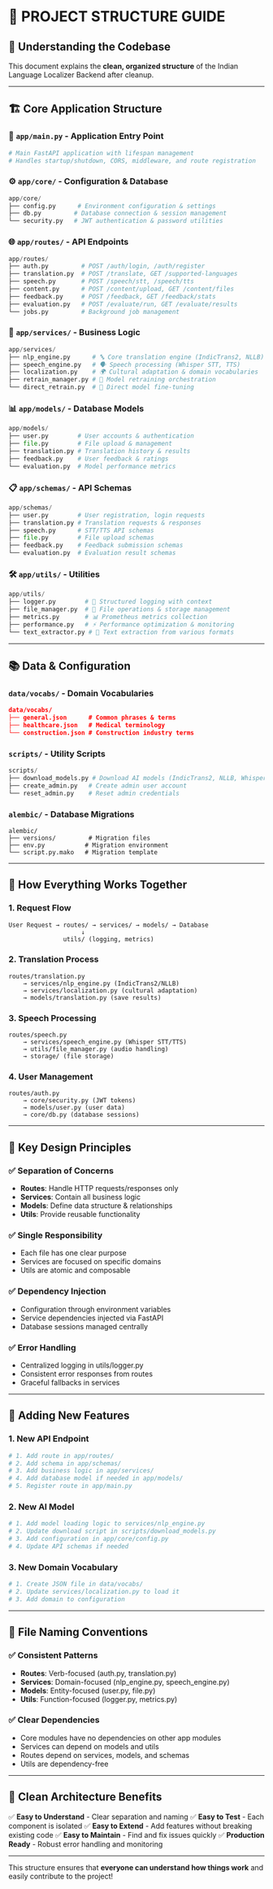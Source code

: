 # 📁 PROJECT STRUCTURE GUIDE

## 🎯 Understanding the Codebase

This document explains the **clean, organized structure** of the Indian Language Localizer Backend after cleanup.

---

## 🏗️ **Core Application Structure**

### 📱 **`app/main.py`** - Application Entry Point
```python
# Main FastAPI application with lifespan management
# Handles startup/shutdown, CORS, middleware, and route registration
```

### ⚙️ **`app/core/`** - Configuration & Database
```python
app/core/
├── config.py      # Environment configuration & settings
├── db.py         # Database connection & session management  
└── security.py   # JWT authentication & password utilities
```

### 🌐 **`app/routes/`** - API Endpoints
```python
app/routes/
├── auth.py         # POST /auth/login, /auth/register
├── translation.py  # POST /translate, GET /supported-languages
├── speech.py       # POST /speech/stt, /speech/tts
├── content.py      # POST /content/upload, GET /content/files
├── feedback.py     # POST /feedback, GET /feedback/stats
├── evaluation.py   # POST /evaluate/run, GET /evaluate/results
└── jobs.py         # Background job management
```

### 🧠 **`app/services/`** - Business Logic
```python
app/services/
├── nlp_engine.py      # 🔤 Core translation engine (IndicTrans2, NLLB)
├── speech_engine.py   # 🗣️ Speech processing (Whisper STT, TTS)
├── localization.py    # 🌍 Cultural adaptation & domain vocabularies
├── retrain_manager.py # 🔄 Model retraining orchestration
└── direct_retrain.py  # 🎯 Direct model fine-tuning
```

### 📊 **`app/models/`** - Database Models
```python
app/models/
├── user.py        # User accounts & authentication
├── file.py        # File upload & management
├── translation.py # Translation history & results
├── feedback.py    # User feedback & ratings
└── evaluation.py  # Model performance metrics
```

### 📋 **`app/schemas/`** - API Schemas
```python
app/schemas/
├── user.py        # User registration, login requests
├── translation.py # Translation requests & responses
├── speech.py      # STT/TTS API schemas
├── file.py        # File upload schemas
├── feedback.py    # Feedback submission schemas
└── evaluation.py  # Evaluation result schemas
```

### 🛠️ **`app/utils/`** - Utilities
```python
app/utils/
├── logger.py        # 📝 Structured logging with context
├── file_manager.py  # 📁 File operations & storage management
├── metrics.py       # 📊 Prometheus metrics collection
├── performance.py   # ⚡ Performance optimization & monitoring
└── text_extractor.py # 📄 Text extraction from various formats
```

---

## 📚 **Data & Configuration**

### **`data/vocabs/`** - Domain Vocabularies
```json
data/vocabs/
├── general.json      # Common phrases & terms
├── healthcare.json   # Medical terminology
└── construction.json # Construction industry terms
```

### **`scripts/`** - Utility Scripts
```python
scripts/
├── download_models.py # Download AI models (IndicTrans2, NLLB, Whisper)
├── create_admin.py   # Create admin user account
└── reset_admin.py    # Reset admin credentials
```

### **`alembic/`** - Database Migrations
```
alembic/
├── versions/         # Migration files
├── env.py           # Migration environment
└── script.py.mako   # Migration template
```

---

## 🔄 **How Everything Works Together**

### 1. **Request Flow**
```
User Request → routes/ → services/ → models/ → Database
                    ↓
               utils/ (logging, metrics)
```

### 2. **Translation Process**
```
routes/translation.py 
    → services/nlp_engine.py (IndicTrans2/NLLB)
    → services/localization.py (cultural adaptation)
    → models/translation.py (save results)
```

### 3. **Speech Processing**
```
routes/speech.py
    → services/speech_engine.py (Whisper STT/TTS)
    → utils/file_manager.py (audio handling)
    → storage/ (file storage)
```

### 4. **User Management**
```
routes/auth.py
    → core/security.py (JWT tokens)
    → models/user.py (user data)
    → core/db.py (database sessions)
```

---

## 🎯 **Key Design Principles**

### ✅ **Separation of Concerns**
- **Routes**: Handle HTTP requests/responses only
- **Services**: Contain all business logic
- **Models**: Define data structure & relationships
- **Utils**: Provide reusable functionality

### ✅ **Single Responsibility**
- Each file has one clear purpose
- Services are focused on specific domains
- Utils are atomic and composable

### ✅ **Dependency Injection**
- Configuration through environment variables
- Service dependencies injected via FastAPI
- Database sessions managed centrally

### ✅ **Error Handling**
- Centralized logging in utils/logger.py
- Consistent error responses from routes
- Graceful fallbacks in services

---

## 🚀 **Adding New Features**

### **1. New API Endpoint**
```python
# 1. Add route in app/routes/
# 2. Add schema in app/schemas/
# 3. Add business logic in app/services/
# 4. Add database model if needed in app/models/
# 5. Register route in app/main.py
```

### **2. New AI Model**
```python
# 1. Add model loading logic to services/nlp_engine.py
# 2. Update download script in scripts/download_models.py
# 3. Add configuration in app/core/config.py
# 4. Update API schemas if needed
```

### **3. New Domain Vocabulary**
```python
# 1. Create JSON file in data/vocabs/
# 2. Update services/localization.py to load it
# 3. Add domain to configuration
```

---

## 📝 **File Naming Conventions**

### ✅ **Consistent Patterns**
- **Routes**: Verb-focused (auth.py, translation.py)
- **Services**: Domain-focused (nlp_engine.py, speech_engine.py)
- **Models**: Entity-focused (user.py, file.py)
- **Utils**: Function-focused (logger.py, metrics.py)

### ✅ **Clear Dependencies**
- Core modules have no dependencies on other app modules
- Services can depend on models and utils
- Routes depend on services, models, and schemas
- Utils are dependency-free

---

## 🎊 **Clean Architecture Benefits**

✅ **Easy to Understand** - Clear separation and naming
✅ **Easy to Test** - Each component is isolated
✅ **Easy to Extend** - Add features without breaking existing code
✅ **Easy to Maintain** - Find and fix issues quickly
✅ **Production Ready** - Robust error handling and monitoring

---

This structure ensures that **everyone can understand how things work** and easily contribute to the project!